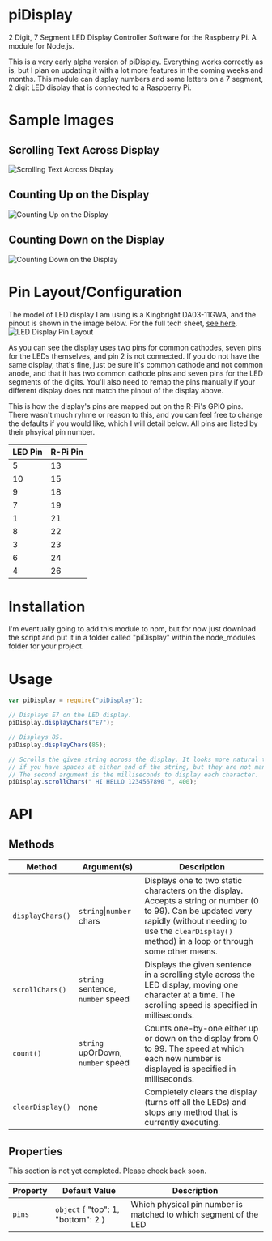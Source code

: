 # piDisplay
2 Digit, 7 Segment LED Display Controller Software for the Raspberry Pi. A module for Node.js.

This is a very early alpha version of piDisplay. Everything works correctly as is, but I plan on updating it with a lot more features in the coming weeks and months. This module can display numbers and some letters on a 7 segment, 2 digit LED display that is connected to a Raspberry Pi.

# Sample Images

## Scrolling Text Across Display
![Scrolling Text Across Display](https://240studios.com/projects/pi-display/scroller.gif "Scrolling Text Across Display")

## Counting Up on the Display
![Counting Up on the Display](https://240studios.com/projects/pi-display/countup.gif "Counting Up on the Display")

## Counting Down on the Display
![Counting Down on the Display](https://240studios.com/projects/pi-display/countdown.gif "Counting Down on the Display")

# Pin Layout/Configuration

The model of LED display I am using is a Kingbright DA03-11GWA, and the pinout is shown in the image below. For the full tech sheet, [see here](http://www.kingbrightusa.com/images/catalog/SPEC/DA03-11GWA.pdf).
![LED Display Pin Layout](https://240studios.com/projects/pi-display/pin-layout.png "LED Display Pin Layout")

As you can see the display uses two pins for common cathodes, seven pins for the LEDs themselves, and pin 2 is not connected. If you do not have the same display, that's fine, just be sure it's common cathode and not common anode, and that it has two common cathode pins and seven pins for the LED segments of the digits. You'll also need to remap the pins manually if your different display does not match the pinout of the display above.

This is how the display's pins are mapped out on the R-Pi's GPIO pins. There wasn't much ryhme or reason to this, and you can feel free to change the defaults if you would like, which I will detail below. All pins are listed by their phsyical pin number.

| LED Pin | R-Pi Pin |
| ------- | -------- |
| 5 | 13 |
| 10 | 15 |
| 9 | 18 |
| 7 | 19 |
| 1 | 21 |
| 8 | 22 |
| 3 | 23 |
| 6 | 24 |
| 4 | 26 |

# Installation

I'm eventually going to add this module to npm, but for now just download the script and put it in a folder called "piDisplay" within the node_modules folder for your project.

# Usage

```javascript
var piDisplay = require("piDisplay");

// Displays E7 on the LED display.
piDisplay.displayChars("E7");

// Displays 85.
piDisplay.displayChars(85);

// Scrolls the given string across the display. It looks more natural to scroll
// if you have spaces at either end of the string, but they are not mandatory.
// The second argument is the milliseconds to display each character.
piDisplay.scrollChars(" HI HELLO 1234567890 ", 400);
```

# API

## Methods

| Method | Argument(s) | Description |
| ------ | --------- | ----------- |
| `displayChars()` | `string`\|`number` chars | Displays one to two static characters on the display. Accepts a string or number (0 to 99). Can be updated very rapidly (without needing to use the `clearDisplay()` method) in a loop or through some other means. |
| `scrollChars()` | `string` sentence, `number` speed | Displays the given sentence in a scrolling style across the LED display, moving one character at a time. The scrolling speed is specified in milliseconds. |
| `count()` | `string` upOrDown, `number` speed | Counts one-by-one either up or down on the display from 0 to 99. The speed at which each new number is displayed is specified in milliseconds. |
| `clearDisplay()` | none | Completely clears the display (turns off all the LEDs) and stops any method that is currently executing. |

## Properties

This section is not yet completed. Please check back soon.

| Property | Default Value | Description |
| -------- | ------------- | ----------- |
| `pins` | `object` { "top": 1, "bottom": 2 } | Which physical pin number is matched to which segment of the LED |
